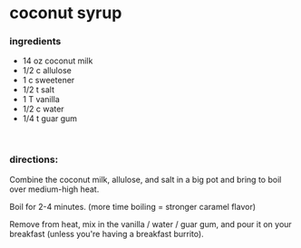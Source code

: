 # coconut syrup

### ingredients
- 14 oz coconut milk
- 1/2 c allulose
- 1 c sweetener
- 1/2 t salt
- 1 T vanilla
- 1/2 c water
- 1/4 t guar gum

<br>

### directions:

Combine the coconut milk, allulose, and salt in a big pot and bring to boil over medium-high heat.

Boil for 2-4 minutes. (more time boiling = stronger caramel flavor)

Remove from heat, mix in the vanilla / water / guar gum, and pour it on your breakfast (unless you're having a breakfast burrito).
